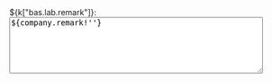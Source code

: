 <div class="singleContent">
        <div class="left">${k["bas.lab.remark"]}:</div>
        <div class="right">
			    <textarea rows="1" cols="20" type="text" name="companyDto.remark" style="height:100px;width:450px"
                          id="remark" tip="${k['bas.tip.char,200']}" isNull="true" maxlength="200">${company.remark!''}</textarea>
        </div>
    </div>
